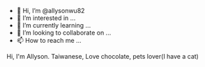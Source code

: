 - 👋 Hi, I’m @allysonwu82
- 👀 I’m interested in ...
- 🌱 I’m currently learning ...
- 💞️ I’m looking to collaborate on ...
- 📫 How to reach me ...

<!---
allysonwu82/allysonwu82 is a ✨ special ✨ repository because its `README.md` (this file) appears on your GitHub profile.
You can click the Preview link to take a look at your changes.
--->




Hi, I'm Allyson.
Taiwanese,
Love chocolate,
pets lover(I have a cat)
